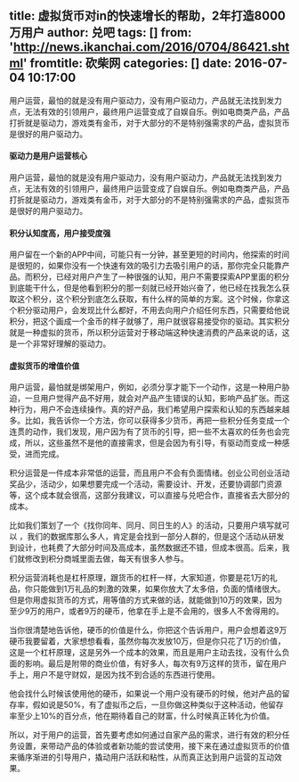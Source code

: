 title: 虚拟货币对in的快速增长的帮助，2年打造8000万用户
author: 兑吧
tags: []
from: 'http://news.ikanchai.com/2016/0704/86421.shtml'
fromtitle: 砍柴网
categories: []
date: 2016-07-04 10:17:00
---
用户运营，最怕的就是没有用户驱动力，没有用户驱动力，产品就无法找到发力点，无法有效的引领用户，最终用户运营变成了自娱自乐。例如电商类产品，产品打折就是驱动力，游戏类有金币，对于大部分的不是特别强需求的产品，虚拟货币是很好的用户驱动力。<!--more-->

#### 驱动力是用户运营核心

用户运营，最怕的就是没有用户驱动力，没有用户驱动力，产品就无法找到发力点，无法有效的引领用户，最终用户运营变成了自娱自乐。例如电商类产品，产品打折就是驱动力，游戏类有金币，对于大部分的不是特别强需求的产品，虚拟货币是很好的用户驱动力。

#### 积分认知度高，用户接受度强

用户留在一个新的APP中间，可能只有一分钟，甚至更短的时间内，他探索的时间是很短的，如果你没有一个快速有效的吸引力去吸引用户的话，那你完全只能靠产品。而积分，已经对用户产生了一种很强的认知，用户不需要探索APP里面的积分到底能干什么，但是他看到积分的那一刻就已经开始兴奋了，他已经在找我怎么获取这个积分，这个积分到底怎么获取，有什么样的简单的方案。这个时候，你拿这个积分驱动用户，会发现比什么都好，不用去向用户介绍任何东西，只需要给他说积分，把这个画成一个金币的样子就够了，用户就很容易接受你的驱动。其实积分就是一种虚拟的货币，所以积分运营对于移动端这种快速消费的产品来说的话，这是一个非常好理解的驱动力。

#### 虚拟货币的增值价值

用户运营，最怕就是绑架用户，例如，必须分享才能下一个动作，这是一种用户胁迫，一旦用户觉得产品不好用，就会对产品产生错误的认知，影响产品扩张。而这种行为，用户不会连续操作。真的好产品，我们希望用户探索和认知的东西越来越多。比如，我告诉你一个方法，你可以获得多少货币，再把一些积分任务变成一个连贯的动作，我们发现，用户因为有了货币的引导，把一些不太喜欢的任务也会完成，所以，这些虽然不是他的直接需求，但是会因为有引导，有驱动而变成一种感受，进而完成。

积分运营是一件成本非常低的运营，而且用户不会有负面情绪。创业公司创业活动奖品少，活动少，如果想要完成一个活动，需要设计、开发，还要协调部门资源等，这个成本就会很高，这部分我建议，可以直接与兑吧合作，直接省去大部分的成本。

比如我们策划了一个《找你同年、同月、同日生的人》的活动，只要用户填写就可以 ，我们的数据库那么多人，肯定是会找到一部分人群的，但是这个活动从研发到设计，也耗费了大部分时间及高成本，虽然数据还不错，但成本很高。后来，我们就修改到积分商城里面去做，每天有很多人参与。

积分运营消耗也是杠杆原理，跟货币的杠杆一样，大家知道，你要是花1万的礼品，你只能做到1万礼品的刺激的效果，如果你放大了太多倍，负面的情绪很大。但是你用虚拟货币的方式，用等值的方式来做的话，就能做到10万的效果，因为至少9万的用户，或者9万的硬币，他拿在手上是不会用的，很多人不舍得用的。

当你很清楚地告诉他，硬币的价值是什么，你把这个告诉用户，用户会想着这9万硬币我要留着，大家想想看看，虽然你每次发放10万，但是你只花了1万的价值，这是一个杠杆原理，这是另外一个成本的效果，而且是用户主动去找，没有什么负面的影响。最后是附带的商业价值，有好多人，每次有9万这样的货币，留在用户手上，用户不是守财奴，是因为找不到合适的东西进行使用。

他会找什么时候该使用他的硬币，如果说一个用户没有硬币的时候，他对产品的留存率，假如说是50%，有了虚拟币之后，一旦你做这种类似于这种活动，他留存率至少上10%的百分点，他在期待着自己的财富，什么时候真正转化为价值。

所以，对于用户的运营，首先要考虑如何通过自家产品的需求，进行有效的积分任务设置，来带动产品的体验或者新功能的尝试使用，接下来在通过虚拟货币的价值来循序渐进的引导用户，撬动用户活跃和粘性，从而真正达到用户运营的互动效果。


